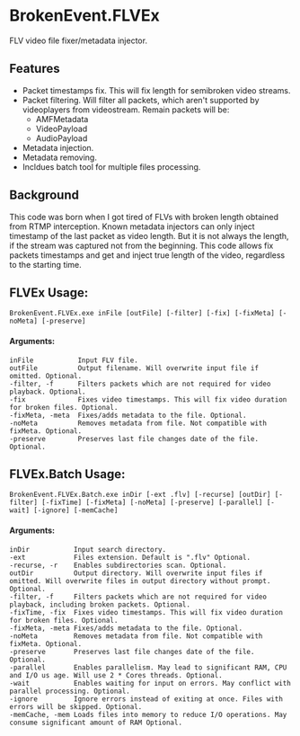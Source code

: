 # BrokenEvent.FLVEx
FLV video file fixer/metadata injector.

## Features

* Packet timestamps fix. This will fix length for semibroken video streams.
* Packet filtering. Will filter all packets, which aren't supported by videoplayers from videostream. Remain packets will be:
  * AMFMetadata
  * VideoPayload
  * AudioPayload
* Metadata injection.
* Metadata removing.
* Incldues batch tool for multiple files processing.

## Background
This code was born when I got tired of FLVs with broken length obtained from RTMP interception. Known metadata injectors can only inject timestamp of the last packet as video length. But it is not always the length, if the stream was captured not from the beginning. This code allows fix packets timestamps and get and inject true length of the video, regardless to the starting time.

## FLVEx Usage:

```BrokenEvent.FLVEx.exe inFile [outFile] [-filter] [-fix] [-fixMeta] [-noMeta] [-preserve]```

#### Arguments:

```
inFile           Input FLV file.
outFile          Output filename. Will overwrite input file if omitted. Optional.
-filter, -f      Filters packets which are not required for video playback. Optional.
-fix             Fixes video timestamps. This will fix video duration for broken files. Optional.
-fixMeta, -meta  Fixes/adds metadata to the file. Optional.
-noMeta          Removes metadata from file. Not compatible with fixMeta. Optional.
-preserve        Preserves last file changes date of the file. Optional.
```

## FLVEx.Batch Usage:

```BrokenEvent.FLVEx.Batch.exe inDir [-ext .flv] [-recurse] [outDir] [-filter] [-fixTime] [-fixMeta] [-noMeta] [-preserve] [-parallel] [-wait] [-ignore] [-memCache]```

#### Arguments:

```
inDir           Input search directory.
-ext            Files extension. Default is ".flv" Optional.
-recurse, -r    Enables subdirectories scan. Optional.
outDir          Output directory. Will overwrite input files if omitted. Will overwrite files in output directory without prompt. Optional.
-filter, -f     Filters packets which are not required for video playback, including broken packets. Optional.
-fixTime, -fix  Fixes video timestamps. This will fix video duration for broken files. Optional.
-fixMeta, -meta Fixes/adds metadata to the file. Optional.
-noMeta         Removes metadata from file. Not compatible with fixMeta. Optional.
-preserve       Preserves last file changes date of the file. Optional.
-parallel       Enables parallelism. May lead to significant RAM, CPU and I/O us age. Will use 2 * Cores threads. Optional.
-wait           Enables waiting for input on errors. May conflict with parallel processing. Optional.
-ignore         Ignore errors instead of exiting at once. Files with errors will be skipped. Optional.
-memCache, -mem Loads files into memory to reduce I/O operations. May consume significant amount of RAM Optional.
